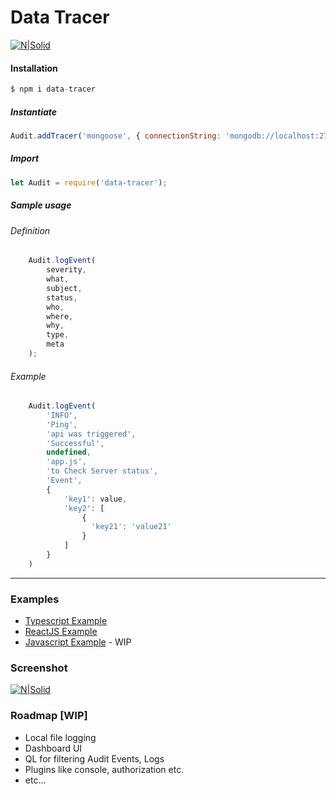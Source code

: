 # Data Tracer

[![N|Solid](https://video.oznoz.com/media/brands/property_logo/1421940829_S1_AlienMonkeys_logo.png)]()


#### Installation

```javascript
$ npm i data-tracer
```

##### Instantiate

```javascript
Audit.addTracer('mongoose', { connectionString: 'mongodb://localhost:27017/db' });
```

##### Import 
```javascript
let Audit = require('data-tracer');
```

##### Sample usage

###### Definition

```javascript
    Audit.logEvent(
        severity,
        what,
        subject,
        status,
        who,
        where,
        why,
        type,
        meta
    );
```

###### Example

```javascript
    Audit.logEvent(
        'INFO',
        'Ping',
        'api was triggered',
        'Successful',
        undefined,
        'app.js',
        'to Check Server status',
        'Event',
        {
            'key1': value,
            'key2': [
                {
                  'key21': 'value21'
                }
            ]
        }
    )
```
----------
    
### Examples
 * [Typescript Example](https://github.com/SAshwinAchu10/data-tracer/tree/master/examples/typescript)
 * [ReactJS Example](https://github.com/SAshwinAchu10/data-tracer/tree/master/examples/react)
 * [Javascript Example](https://github.com/SAshwinAchu10/data-tracer/tree/master/examples/javascript) - WIP


 ### Screenshot


[![N|Solid](https://github.com/SAshwinAchu10/data-tracer/blob/master/docs/1.png)](https://github.com/SAshwinAchu10/data-tracer/blob/master/docs/1.png)



### Roadmap [WIP]

 * Local file logging
 * Dashboard UI
 * QL for filtering Audit Events, Logs
 * Plugins like console, authorization etc.
 * etc...
